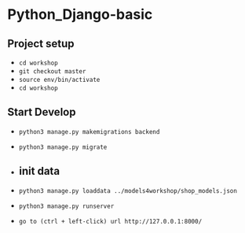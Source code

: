 # Python_Django-basic
## Project setup

- `cd workshop`
- `git checkout master`
- `source env/bin/activate`
- `cd workshop`
## Start Develop
- `python3 manage.py makemigrations backend`
- `python3 manage.py migrate`
- 
    ## init data
- `python3 manage.py loaddata ../models4workshop/shop_models.json`

- `python3 manage.py runserver`
- `go to (ctrl + left-click) url http://127.0.0.1:8000/`